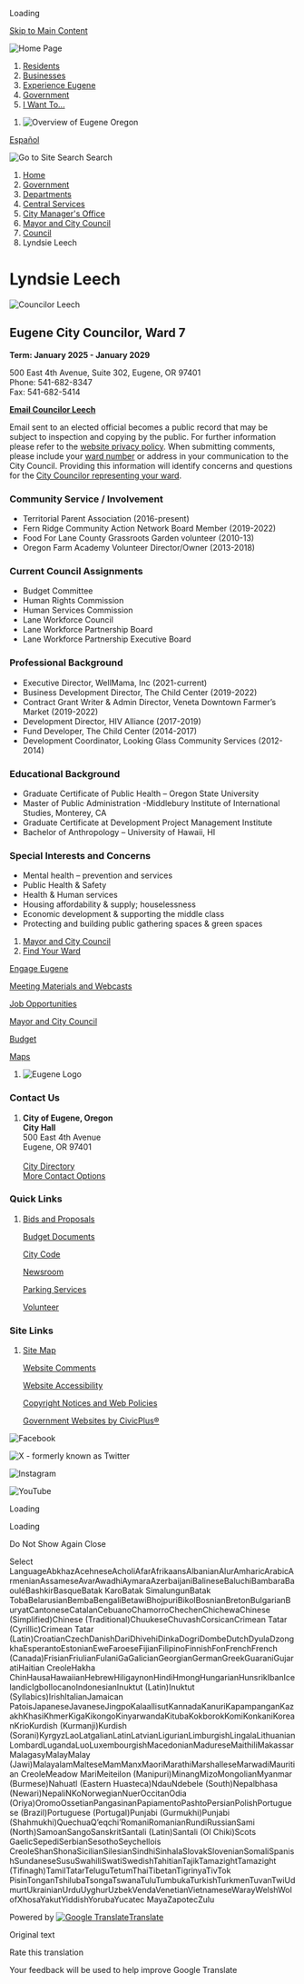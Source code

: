 Loading

[Skip to Main Content](https://www.eugene-or.gov/2623/Lyndsie-Leech/)

![Home Page](https://www.eugene-or.gov/ImageRepository/Document?documentID=55269)

1. [Residents](https://www.eugene-or.gov/4512/Residents)
2. [Businesses](https://www.eugene-or.gov/642/Businesses)
3. [Experience Eugene](https://www.eugene-or.gov/643/Experience-Eugene)
4. [Government](https://www.eugene-or.gov/35/Government)
5. [I Want To...](https://www.eugene-or.gov/84/I-Want-To)

<!--THE END-->

1. ![Overview of Eugene Oregon](https://www.eugene-or.gov/ImageRepository/Document?documentID=55271 "Overview of Eugene Oregon")

[Español](https://www.eugene-or.gov/4056)

![Go to Site Search](https://www.eugene-or.gov/ImageRepository/Document?documentID=55046) Search

1. [Home](https://www.eugene-or.gov)
2. [Government](https://www.eugene-or.gov/35/Government)
3. [Departments](https://www.eugene-or.gov/9/Departments)
4. [Central Services](https://www.eugene-or.gov/99/Central-Services)
5. [City Manager's Office](https://www.eugene-or.gov/101/City-Managers-Office)
6. [Mayor and City Council](https://www.eugene-or.gov/537/Mayor-and-City-Council)
7. [Council](https://www.eugene-or.gov/2608/Council)
8. Lyndsie Leech

# Lyndsie Leech

![Councilor Leech](https://www.eugene-or.gov/ImageRepository/Document?documentId=68468)

## Eugene City Councilor, Ward 7

**Term: January 2025 - January 2029**

500 East 4th Avenue, Suite 302, Eugene, OR 97401  
Phone: 541-682-8347  
Fax: 541-682-5414

[**Email Councilor Leech**](mailto:LLeech@eugene-or.gov)

Email sent to an elected official becomes a public record that may be subject to inspection and copying by the public. For further information please refer to the [website privacy policy](https://www.eugene-or.gov/1353). When submitting comments, please include your [ward number](https://www.eugene-or.gov/532) or address in your communication to the City Council. Providing this information will identify concerns and questions for the [City Councilor representing your ward](https://www.eugene-or.gov/537).

### Community Service / Involvement

- Territorial Parent Association (2016-present)
- Fern Ridge Community Action Network Board Member (2019-2022)
- Food For Lane County Grassroots Garden volunteer (2010-13)
- Oregon Farm Academy Volunteer Director/Owner (2013-2018)

### Current Council Assignments

- Budget Committee
- Human Rights Commission
- Human Services Commission
- Lane Workforce Council
- Lane Workforce Partnership Board
- Lane Workforce Partnership Executive Board

### Professional Background

- Executive Director, WellMama, Inc (2021-current)
- Business Development Director, The Child Center (2019-2022)
- Contract Grant Writer &amp; Admin Director, Veneta Downtown Farmer’s Market (2019-2022)
- Development Director, HIV Alliance (2017-2019)
- Fund Developer, The Child Center (2014-2017)
- Development Coordinator, Looking Glass Community Services (2012-2014)

### Educational Background

- Graduate Certificate of Public Health – Oregon State University
- Master of Public Administration -Middlebury Institute of International Studies, Monterey, CA
- Graduate Certificate at Development Project Management Institute
- Bachelor of Anthropology – University of Hawaii, HI

### Special Interests and Concerns

- Mental health – prevention and services
- Public Health &amp; Safety
- Health &amp; Human services
- Housing affordability &amp; supply; houselessness
- Economic development &amp; supporting the middle class
- Protecting and building public gathering spaces &amp; green spaces

<!--THE END-->

1. [Mayor and City Council](https://www.eugene-or.gov/537/Mayor-and-City-Council)
2. [Find Your Ward](https://www.eugene-or.gov/532/Find-Your-Ward)

[Engage Eugene](https://engage.eugene-or.gov)

[Meeting Materials and Webcasts](https://www.eugene-or.gov/3360)

[Job Opportunities](https://www.eugene-or.gov/111/Jobs)

[Mayor and City Council](https://www.eugene-or.gov/537)

[Budget](https://www.eugene-or.gov/106/Budget)

[Maps](https://mapping.eugene-or.gov)

<!--THE END-->

1. ![Eugene Logo](https://www.eugene-or.gov/ImageRepository/Document?documentID=55048 "Eugene Logo")

### Contact Us

1. **City of Eugene, Oregon**  
   **City Hall**  
   500 East 4th Avenue  
   Eugene, OR 97401  
      
   [City Directory](https://www.eugene-or.gov/Directory.aspx)  
   [More Contact Options](https://www.eugene-or.gov/1614)

### Quick Links

1. [Bids and Proposals](https://www.eugene-or.gov/108/Purchasing)
   
   [Budget Documents](https://eugene-or.gov/4484/Budget-Document-Archives)
   
   [City Code](https://eugene.municipal.codes)
   
   [Newsroom](https://www.eugene-or.gov/3219/Newsroom)
   
   [Parking Services](https://www.eugene-or.gov/776/Parking)
   
   [Volunteer](https://www.eugene-or.gov/370/Internship-and-Volunteer-Opportunities)

### Site Links

1. [Site Map](https://www.eugene-or.gov/sitemap.aspx)
   
   [Website Comments](https://www.eugene-or.gov/FormCenter/Central-Services-38/Website-Comments-494)
   
   [Website Accessibility](https://www.eugene-or.gov/1348/Website-Accessibility)
   
   [Copyright Notices and Web Policies](https://www.eugene-or.gov/1349/Copyright)
   
   [Government Websites by CivicPlus®](https://civicplus.com/referral)

![Facebook](https://www.eugene-or.gov/ImageRepository/Document?documentID=55049)

![X - formerly known as Twitter](https://www.eugene-or.gov/ImageRepository/Document?documentID=73084)

![Instagram](https://www.eugene-or.gov/ImageRepository/Document?documentID=55050)

![YouTube](https://www.eugene-or.gov/ImageRepository/Document?documentID=55052)

Loading

Loading

Do Not Show Again Close

Select LanguageAbkhazAcehneseAcholiAfarAfrikaansAlbanianAlurAmharicArabicArmenianAssameseAvarAwadhiAymaraAzerbaijaniBalineseBaluchiBambaraBaouléBashkirBasqueBatak KaroBatak SimalungunBatak TobaBelarusianBembaBengaliBetawiBhojpuriBikolBosnianBretonBulgarianBuryatCantoneseCatalanCebuanoChamorroChechenChichewaChinese (Simplified)Chinese (Traditional)ChuukeseChuvashCorsicanCrimean Tatar (Cyrillic)Crimean Tatar (Latin)CroatianCzechDanishDariDhivehiDinkaDogriDombeDutchDyulaDzongkhaEsperantoEstonianEweFaroeseFijianFilipinoFinnishFonFrenchFrench (Canada)FrisianFriulianFulaniGaGalicianGeorgianGermanGreekGuaraniGujaratiHaitian CreoleHakha ChinHausaHawaiianHebrewHiligaynonHindiHmongHungarianHunsrikIbanIcelandicIgboIlocanoIndonesianInuktut (Latin)Inuktut (Syllabics)IrishItalianJamaican PatoisJapaneseJavaneseJingpoKalaallisutKannadaKanuriKapampanganKazakhKhasiKhmerKigaKikongoKinyarwandaKitubaKokborokKomiKonkaniKoreanKrioKurdish (Kurmanji)Kurdish (Sorani)KyrgyzLaoLatgalianLatinLatvianLigurianLimburgishLingalaLithuanianLombardLugandaLuoLuxembourgishMacedonianMadureseMaithiliMakassarMalagasyMalayMalay (Jawi)MalayalamMalteseMamManxMaoriMarathiMarshalleseMarwadiMauritian CreoleMeadow MariMeiteilon (Manipuri)MinangMizoMongolianMyanmar (Burmese)Nahuatl (Eastern Huasteca)NdauNdebele (South)Nepalbhasa (Newari)NepaliNKoNorwegianNuerOccitanOdia (Oriya)OromoOssetianPangasinanPapiamentoPashtoPersianPolishPortuguese (Brazil)Portuguese (Portugal)Punjabi (Gurmukhi)Punjabi (Shahmukhi)QuechuaQʼeqchiʼRomaniRomanianRundiRussianSami (North)SamoanSangoSanskritSantali (Latin)Santali (Ol Chiki)Scots GaelicSepediSerbianSesothoSeychellois CreoleShanShonaSicilianSilesianSindhiSinhalaSlovakSlovenianSomaliSpanishSundaneseSusuSwahiliSwatiSwedishTahitianTajikTamazightTamazight (Tifinagh)TamilTatarTeluguTetumThaiTibetanTigrinyaTivTok PisinTonganTshilubaTsongaTswanaTuluTumbukaTurkishTurkmenTuvanTwiUdmurtUkrainianUrduUyghurUzbekVendaVenetianVietnameseWarayWelshWolofXhosaYakutYiddishYorubaYucatec MayaZapotecZulu

Powered by [![Google Translate](https://www.gstatic.com/images/branding/googlelogo/1x/googlelogo_color_42x16dp.png)Translate](https://translate.google.com)

Original text

Rate this translation

Your feedback will be used to help improve Google Translate